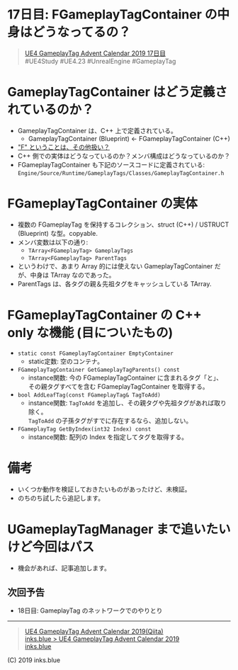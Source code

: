 # 17日目: FGameplayTagContainer の中身はどうなってるの？

> [UE4 GameplayTag Advent Calendar 2019 17日目](https://qiita.com/advent-calendar/2019/ue4-gameplaytag)  
>#UE4Study #UE4.23 #UnrealEngine #GameplayTag

# GameplayTagContainer はどう定義されているのか？

* GameplayTagContainer は、C++ 上で定義されている。
    * GameplayTagContainer (Blueprint) ← FGameplayTagContainer (C++)
* ["F" ということは、その他扱い？](https://docs.unrealengine.com/ja/Programming/Introduction/index.html#クラス名のプレフィックス)
* C++ 側での実体はどうなっているのか？メンバ構成はどうなっているのか？
* FGameplayTagContainer も下記のソースコードに定義されている:  
`Engine/Source/Runtime/GameplayTags/Classes/GameplayTagContainer.h` 

# FGameplayTagContainer の実体

* 複数の FGameplayTag を保持するコレクション、struct (C++) / USTRUCT (Blueprint) な型。copyable.
* メンバ変数は以下の通り:
    * `TArray<FGameplayTag> GameplayTags`
    * `TArray<FGameplayTag> ParentTags`
* というわけで、あまり Array 的には使えない GameplayTagContainer だが、中身は TArray なのであった。
* ParentTags は、各タグの親＆先祖タグをキャッシュしている TArray.

# FGameplayTagContainer の C++ only な機能 (目についたもの)

* `static const FGameplayTagContainer EmptyContainer`
    * static定数: 空のコンテナ。
* `FGameplayTagContainer GetGameplayTagParents() const`
    * instance関数: 今の FGameplayTagContainer に含まれるタグ「と」、  
    その親タグすべてを含む FGameplayTagContainer を取得する。
* `bool AddLeafTag(const FGameplayTag& TagToAdd)`    
    * instance関数: `TagToAdd` を追加し、その親タグや先祖タグがあれば取り除く。  
    `TagToAdd` の子孫タグがすでに存在するなら、追加しない。
* `FGameplayTag GetByIndex(int32 Index) const`
    * instance関数: 配列の Index を指定してタグを取得する。

# 備考

* いくつか動作を検証しておきたいものがあったけど、未検証。
* のちのち試したら追記します。

# UGameplayTagManager まで追いたいけど今回はパス

* 機会があれば、記事追加します。

## 次回予告

* 18日目: GameplayTag のネットワークでのやりとり

---

> [UE4 GameplayTag Advent Calendar 2019(Qiita)](https://qiita.com/advent-calendar/2019/ue4-gameplaytag)  
> [inks.blue > UE4 GameplayTag Advent Calendar 2019](./Index.md)  
> [inks.blue](../../)

(C) 2019 inks.blue
